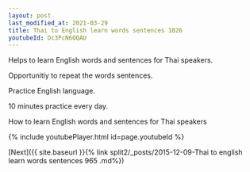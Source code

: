 ```yaml
---
layout: post
last_modified_at: 2021-03-29
title: Thai to English learn words sentences 1026 
youtubeId: Oc3PcN6OQAU
---
```

 
 
Helps to learn English words and sentences for Thai speakers.

Opportunitiy to repeat the words sentences. 

Practice English language. 
 
10 minutes practice every day. 
 
How to learn English words and sentences for Thai speakers 
 
{% include youtubePlayer.html id=page.youtubeId %}
 
 
[Next]({{ site.baseurl }}{% link  split2/_posts/2015-12-09-Thai to english learn words sentences 965 .md%})
 
